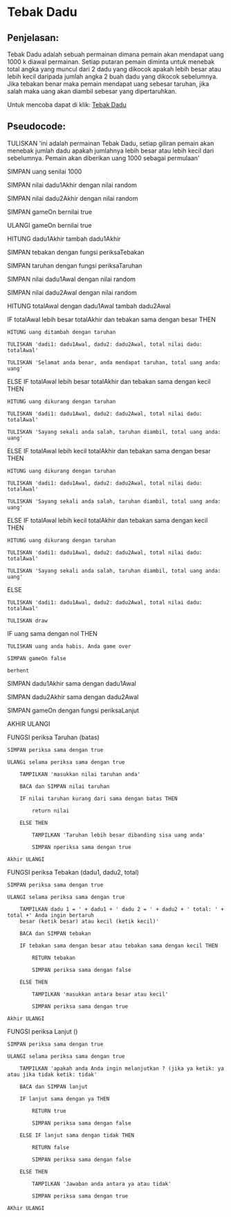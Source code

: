 # Tebak Dadu

## Penjelasan:
Tebak Dadu adalah sebuah permainan dimana pemain akan mendapat uang 1000 k diawal permainan. Setiap putaran pemain diminta untuk menebak total angka yang muncul dari 2 dadu yang dikocok apakah lebih besar atau lebih kecil daripada jumlah angka 2 buah dadu yang dikocok sebelumnya. Jika tebakan benar maka pemain mendapat uang sebesar taruhan, jika salah maka uang akan diambil sebesar yang dipertaruhkan.

Untuk mencoba dapat di klik: [Tebak Dadu](https://wisnudj.github.io/tebakdadu/)

## Pseudocode:

TULISKAN 'ini adalah permainan Tebak Dadu, setiap giliran pemain akan menebak jumlah dadu apakah jumlahnya lebih besar atau lebih kecil dari sebelumnya. Pemain akan diberikan uang 1000 sebagai permulaan'

SIMPAN uang senilai 1000

SIMPAN nilai dadu1Akhir dengan nilai random

SIMPAN nilai dadu2Akhir dengan nilai random

SIMPAN gameOn bernilai true


ULANGI gameOn bernilai true

  HITUNG dadu1Akhir tambah dadu1Akhir

  SIMPAN tebakan dengan fungsi periksaTebakan

  SIMPAN taruhan dengan fungsi periksaTaruhan

  SIMPAN nilai dadu1Awal dengan nilai random

  SIMPAN nilai dadu2Awal dengan nilai random

  HITUNG totalAwal dengan dadu1Awal tambah dadu2Awal

  IF totalAwal lebih besar totalAkhir dan tebakan sama dengan besar THEN

    HITUNG uang ditambah dengan taruhan

    TULISKAN 'dadi1: dadu1Awal, dadu2: dadu2Awal, total nilai dadu: totalAwal'

    TULISKAN 'Selamat anda benar, anda mendapat taruhan, total uang anda: uang'

  ELSE IF totalAwal lebih besar totalAkhir dan tebakan sama dengan kecil THEN

    HITUNG uang dikurang dengan taruhan

    TULISKAN 'dadi1: dadu1Awal, dadu2: dadu2Awal, total nilai dadu: totalAwal'

    TULISKAN 'Sayang sekali anda salah, taruhan diambil, total uang anda: uang'

  ELSE IF totalAwal lebih kecil totalAkhir dan tebakan sama dengan besar THEN

    HITUNG uang dikurang dengan taruhan

    TULISKAN 'dadi1: dadu1Awal, dadu2: dadu2Awal, total nilai dadu: totalAwal'

    TULISKAN 'Sayang sekali anda salah, taruhan diambil, total uang anda: uang'    

  ELSE IF totalAwal lebih kecil totalAkhir dan tebakan sama dengan kecil THEN  

    HITUNG uang dikurang dengan taruhan

    TULISKAN 'dadi1: dadu1Awal, dadu2: dadu2Awal, total nilai dadu: totalAwal'

    TULISKAN 'Sayang sekali anda salah, taruhan diambil, total uang anda: uang'

  ELSE

    TULISKAN 'dadi1: dadu1Awal, dadu2: dadu2Awal, total nilai dadu: totalAwal'

    TULISKAN draw


  IF uang sama dengan nol THEN

    TULISKAN uang anda habis. Anda game over

    SIMPAN gameOn false

    berhent


  SIMPAN dadu1Akhir sama dengan dadu1Awal

  SIMPAN dadu2Akhir sama dengan dadu2Awal

  SIMPAN gameOn dengan fungsi periksaLanjut

AKHIR ULANGI

FUNGSI periksa Taruhan (batas)

	SIMPAN periksa sama dengan true

	ULANGi selama periksa sama dengan true

		TAMPILKAN 'masukkan nilai taruhan anda'

		BACA dan SIMPAN nilai taruhan

		IF nilai taruhan kurang dari sama dengan batas THEN

			return nilai

		ELSE THEN

			TAMPILKAN 'Taruhan lebih besar dibanding sisa uang anda'

			SIMPAN nperiksa sama dengan true

	Akhir ULANGI


FUNGSI periksa Tebakan (dadu1, dadu2, total)

	SIMPAN periksa sama dengan true

	ULANGI selama periksa sama dengan true

		TAMPILKAN dadu 1 = ' + dadu1 + ' dadu 2 = ' + dadu2 + ' total: ' + total +' Anda ingin bertaruh
		besar (ketik besar) atau kecil (ketik kecil)'

		BACA dan SIMPAN tebakan

		IF tebakan sama dengan besar atau tebakan sama dengan kecil THEN

			RETURN tebakan

			SIMPAN periksa sama dengan false

		ELSE THEN

			TAMPILKAN 'masukkan antara besar atau kecil'

			SIMPAN periksa sama dengan true

	Akhir ULANGI


FUNGSI periksa Lanjut ()

	SIMPAN periksa sama dengan true

	ULANGI selama periksa sama dengan true

		TAMPILKAN 'apakah anda Anda ingin melanjutkan ? (jika ya ketik: ya atau jika tidak ketik: tidak'

		BACA dan SIMPAN lanjut

		IF lanjut sama dengan ya THEN

			RETURN true

			SIMPAN periksa sama dengan false

		ELSE IF lanjut sama dengan tidak THEN

			RETURN false

			SIMPAN periksa sama dengan false

		ELSE THEN

			TAMPILKAN 'Jawaban anda antara ya atau tidak'

			SIMPAN periksa sama dengan true

	AKhir ULANGI
